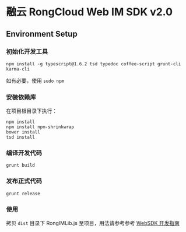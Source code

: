 # 融云 RongCloud Web IM SDK v2.0

## Environment Setup

### 初始化开发工具

```
npm install -g typescript@1.6.2 tsd typedoc coffee-script grunt-cli karma-cli
```

如有必要，使用 `sudo npm`

### 安装依赖库

在项目根目录下执行：

```
npm install
npm install npm-shrinkwrap
bower install
tsd install
```

### 编译开发代码

```
grunt build
```

### 发布正式代码

```
grunt release
```

### 使用

拷贝 `dist` 目录下 RongIMLib.js 至项目，用法请参考参考 [WebSDK 开发指南](http://rongcloud.cn/docs/web.html) 
